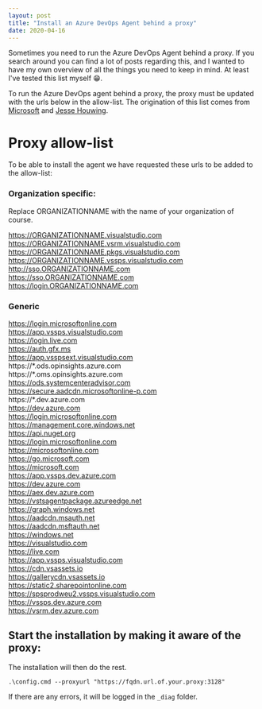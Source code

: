 ```yaml
---
layout: post
title: "Install an Azure DevOps Agent behind a proxy"
date: 2020-04-16
---
```

Sometimes you need to run the Azure DevOps Agent behind a proxy. If you search around you can find a lot of posts regarding this, and I wanted to have my own overview of all the things you need to keep in mind. At least I've tested this list myself 😁.

To run the Azure DevOps agent behind a proxy, the proxy must be updated with the urls below in the allow-list. The origination of this list comes from [Microsoft](https://docs.microsoft.com/en-us/azure/devops/organizations/security/allow-list-ip-url?view=azure-devops) and [Jesse Houwing](https://jessehouwing.net/azure-devops-what-domains-are-used-by-your-account/).

# Proxy allow-list
To be able to install the agent we have requested these urls to be added to the allow-list:

### Organization specific:
Replace ORGANIZATIONNAME with the name of your organization of course.

https://ORGANIZATIONNAME.visualstudio.com 
https://ORGANIZATIONNAME.vsrm.visualstudio.com  
https://ORGANIZATIONNAME.pkgs.visualstudio.com  
https://ORGANIZATIONNAME.vssps.visualstudio.com  
http://sso.ORGANIZATIONNAME.com  
https://sso.ORGANIZATIONNAME.com  
https://login.ORGANIZATIONNAME.com  

### Generic
https://login.microsoftonline.com  
https://app.vssps.visualstudio.com  
https://login.live.com  
https://auth.gfx.ms  
https://app.vsspsext.visualstudio.com  
https://\*.ods.opinsights.azure.com  
https://\*.oms.opinsights.azure.com  
https://ods.systemcenteradvisor.com  
https://secure.aadcdn.microsoftonline-p.com  
https://\*.dev.azure.com  
https://dev.azure.com  
https://login.microsoftonline.com  
https://management.core.windows.net  
https://api.nuget.org  
https://login.microsoftonline.com  
https://microsoftonline.com  
https://go.microsoft.com  
https://microsoft.com  
https://app.vssps.dev.azure.com  
https://dev.azure.com  
https://aex.dev.azure.com  
https://vstsagentpackage.azureedge.net  
https://graph.windows.net  
https://aadcdn.msauth.net  
https://aadcdn.msftauth.net  
https://windows.net  
https://visualstudio.com  
https://live.com  
https://app.vssps.visualstudio.com  
https://cdn.vsassets.io  
https://gallerycdn.vsassets.io  
https://static2.sharepointonline.com  
https://spsprodweu2.vssps.visualstudio.com  
https://vssps.dev.azure.com  
https://vsrm.dev.azure.com  

## Start the installation by making it aware of the proxy:
The installation will then do the rest.
```
.\config.cmd --proxyurl "https://fqdn.url.of.your.proxy:3128"
```
If there are any errors, it will be logged in the `_diag` folder.